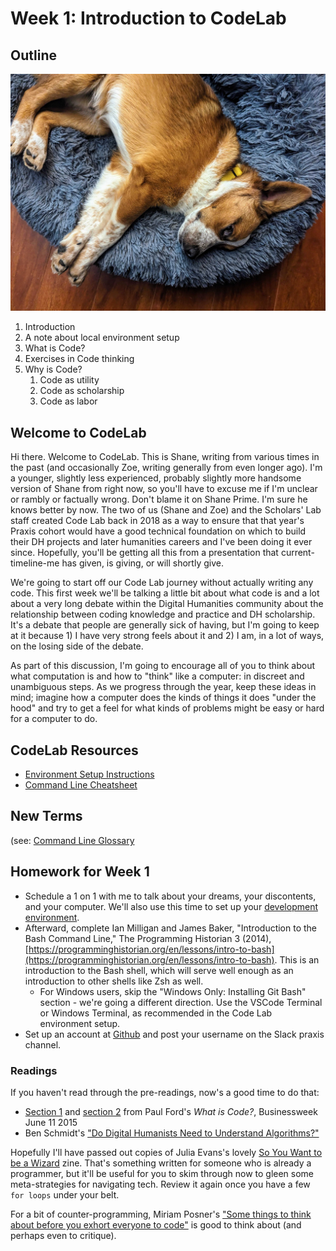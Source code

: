 # Week 1: Introduction to CodeLab

## Outline

![Rocky!](assets/rocky.jpg)

1. Introduction
2. A note about local environment setup
3. What is Code?
4. Exercises in Code thinking
5. Why is Code?
   1. Code as utility
   2. Code as scholarship
   3. Code as labor

## Welcome to CodeLab

Hi there. Welcome to CodeLab. This is Shane, writing from various times in the past (and occasionally Zoe, writing generally from even longer ago). I'm a younger, slightly less experienced, probably slightly more handsome version of Shane from right now, so you'll have to excuse me if I'm unclear or rambly or factually wrong. Don't blame it on Shane Prime. I'm sure he knows better by now. The two of us (Shane and Zoe) and the Scholars' Lab staff created Code Lab back in 2018 as a way to ensure that that year's Praxis cohort would have a good technical foundation on which to build their DH projects and later humanities careers and I've been doing it ever since. Hopefully, you'll be getting all this from a presentation that current-timeline-me has given, is giving, or will shortly give.

We're going to start off our Code Lab journey without actually writing any code. This first week we'll be talking a little bit about what code is and a lot about a very long debate within the Digital Humanities community about the relationship between coding knowledge and practice and DH scholarship. It's a debate that people are generally sick of having, but I'm going to keep at it because 1) I have very strong feels about it and 2) I am, in a lot of ways, on the losing side of the debate.

As part of this discussion, I'm going to encourage all of you to think about what computation is and how to "think" like a computer: in discreet and unambiguous steps. As we progress through the year, keep these ideas in mind; imagine how a computer does the kinds of things it does "under the hood" and try to get a feel for what kinds of problems might be easy or hard for a computer to do.

## CodeLab Resources
* [Environment Setup Instructions](environment_setup.md)
* [Command Line Cheatsheet](commandline.md)

## New Terms
(see: [Command Line Glossary](https://github.com/scholarslab/CodeLab/blob/master/Week01/commandline.md#glossary)


## Homework for Week 1

* Schedule a 1 on 1 with me to talk about your dreams, your discontents, and your computer. We'll also use this time to set up your [development environment](environment_setup.md). 
* Afterward, complete Ian Milligan and James Baker, "Introduction to the Bash Command Line," The Programming Historian 3 (2014), [https://programminghistorian.org/en/lessons/intro-to-bash](https://programminghistorian.org/en/lessons/intro-to-bash). This is an introduction to the Bash shell, which will serve well enough as an introduction to other shells like Zsh as well.
  * For Windows users, skip the "Windows Only: Installing Git Bash" section - we're going a different direction. Use the VSCode Terminal or Windows Terminal, as recommended in the Code Lab environment setup.
* Set up an account at [Github](http://www.github.com) and post your username on the Slack praxis channel.

### Readings

If you haven't read through the pre-readings, now's a good time to do that:
* [Section 1](https://www.bloomberg.com/graphics/2015-paul-ford-what-is-code/#the-man-in-the-taupe-blazer) and [section 2](https://www.bloomberg.com/graphics/2015-paul-ford-what-is-code/#lets-begin) from Paul Ford's *What is Code?*, Businessweek June 11 2015
* Ben Schmidt's ["Do Digital Humanists Need to Understand Algorithms?"](https://dhdebates.gc.cuny.edu/read/untitled/section/557c453b-4abb-48ce-8c38-a77e24d3f0bd#ch48)

Hopefully I'll have passed out copies of Julia Evans's lovely [So You Want to be a Wizard](https://wizardzines.com/zines/wizard/) zine. That's something written for someone who is already a programmer, but it'll be useful for you to skim through now to gleen some meta-strategies for navigating tech. Review it again once you have a few `for loops` under your belt.

For a bit of counter-programming, Miriam Posner's ["Some things to think about before you exhort everyone to code"](https://miriamposner.com/blog/some-things-to-think-about-before-you-exhort-everyone-to-code/) is good to think about (and perhaps even to critique).
